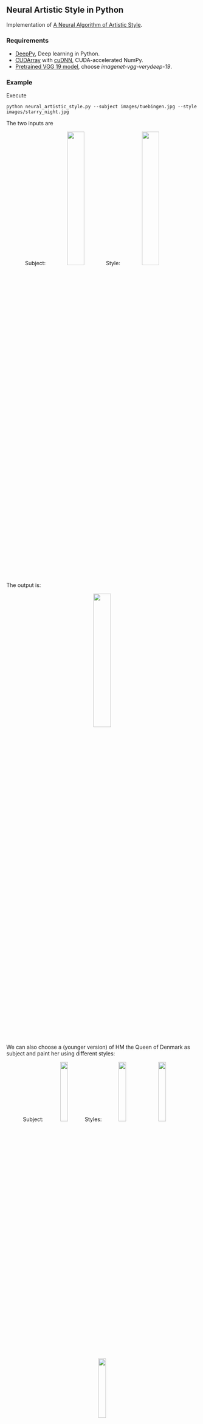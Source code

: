 ## Neural Artistic Style in Python

Implementation of [A Neural Algorithm of Artistic Style](http://arxiv.org/abs/1508.06576).


### Requirements
 - [DeepPy](http://github.com/andersbll/deeppy), Deep learning in Python.
 - [CUDArray](http://github.com/andersbll/cudarray) with [cuDNN](https://developer.nvidia.com/cudnn), CUDA-accelerated NumPy.
 - [Pretrained VGG 19 model](http://www.vlfeat.org/matconvnet/pretrained), choose *imagenet-vgg-verydeep-19*.


### Example
Execute

    python neural_artistic_style.py --subject images/tuebingen.jpg --style images/starry_night.jpg

The two inputs are

<p align="center">
Subject:
<img src="https://github.com/andersbll/neural_artistic_style/blob/master/images/tuebingen.jpg?raw=true" width="30%"/>
Style:
<img src="https://github.com/andersbll/neural_artistic_style/blob/master/images/starry_night.jpg?raw=true" width="30%"/>
</p>

The output is:
<p align="center">
<img src="https://github.com/andersbll/neural_artistic_style/blob/master/images/tuebingen-starry_night.jpg?raw=true" width="30%"/>
</p>

We can also choose a (younger version) of HM the Queen of Denmark as subject and paint her using different styles: 
<p align="center">
Subject:
<img src="https://github.com/andersbll/neural_artistic_style/blob/master/images/margrethe.jpg?raw=true" width="20%"/>
Styles:
<img src="https://github.com/andersbll/neural_artistic_style/blob/master/images/lundstroem.jpg?raw=true" width="20%"/>
<img src="https://github.com/andersbll/neural_artistic_style/blob/master/images/picasso.jpg?raw=true" width="20%"/>
<img src="https://github.com/andersbll/neural_artistic_style/blob/master/images/skrik.jpg?raw=true" width="20%"/>
</p>

<p align="center">
Outputs:
<img src="https://github.com/andersbll/neural_artistic_style/blob/master/images/margrethe_lundstroem.jpg?raw=true" width="20%"/>
<img src="https://github.com/andersbll/neural_artistic_style/blob/master/images/margrethe_picasso.jpg?raw=true" width="20%"/>
<img src="https://github.com/andersbll/neural_artistic_style/blob/master/images/margrethe_skrik.jpg?raw=true" width="20%"/>
</p>


### Help
List command line options with

    python neural_artistic_style.py --help
